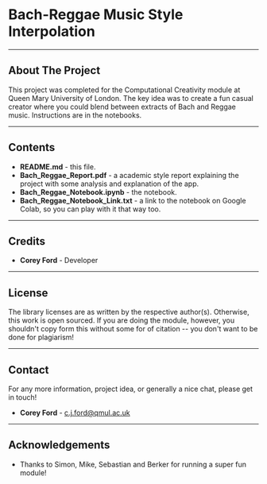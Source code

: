 # Bach-Reggae Music Style Interpolation
___
## About The Project
This project was completed for the Computational Creativity module at Queen Mary University of London. The key idea was to create a fun casual creator where you could blend between extracts of Bach and Reggae music. Instructions are in the notebooks. 

___
## Contents
* **README.md** - this file.
* **Bach_Reggae_Report.pdf** - a academic style report explaining the project with some analysis and explanation of the app.
* **Bach_Reggae_Notebook.ipynb** - the notebook.
* **Bach_Reggae_Notebook_Link.txt** - a link to the notebook on Google Colab, so you can play with it that way too. 

___
## Credits
* **Corey Ford** - Developer

___
## License
The library licenses are as written by the respective author(s). Otherwise, this work is open sourced. If you are doing the module, however, you shouldn't copy form this without some for of citation -- you don't want to be done for plagiarism!

___
## Contact
For any more information, project idea, or generally a nice chat, please get in touch!
* **Corey Ford** - c.j.ford@qmul.ac.uk

___
## Acknowledgements
* Thanks to Simon, Mike, Sebastian and Berker for running a super fun module! 
